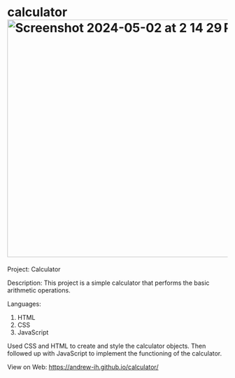 # calculator<img width="542" alt="Screenshot 2024-05-02 at 2 14 29 PM" src="https://github.com/Andrew-Ih/calculator/assets/148708289/5f139dd0-875c-4acc-91fb-8c138a0fb2ae">


Project: Calculator

Description: This project is a simple calculator that performs the basic
             arithmetic operations.


Languages: 
1. HTML 
2. CSS 
3. JavaScript

Used CSS and HTML to create and style the calculator objects.
Then followed up with JavaScript to implement the functioning 
of the calculator.

View on Web: https://andrew-ih.github.io/calculator/
